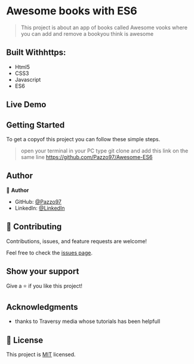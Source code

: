 # Awesome books with ES6

> This project is about an app of books called Awesome vooks where you can add and remove a bookyou think is awesome


## Built Withhttps:

- Html5
- CSS3
- Javascript
- ES6

## Live Demo

## Getting Started

To get a copyof this project you can follow these simple steps.

> open your terminal in your PC
> type git clone and add this link on the same line https://github.com/Pazzo97/Awesome-ES6

## Author

👤 **Author**

- GitHub: [@Pazzo97](https://github.com/Pazzo97)
- LinkedIn: [@LinkedIn](https://www.linkedin.com/in/patrick-mukunzi-8389861a9/)

## 🤝 Contributing

Contributions, issues, and feature requests are welcome!

Feel free to check the [issues page](https://github.com/Pazzo97/Awesome-ES6/issues).

## Show your support

Give a ⭐️ if you like this project!

## Acknowledgments

- thanks to Traversy media whose tutorials has been helpfull 

## 📝 License

This project is [MIT](LICENSE) licensed.